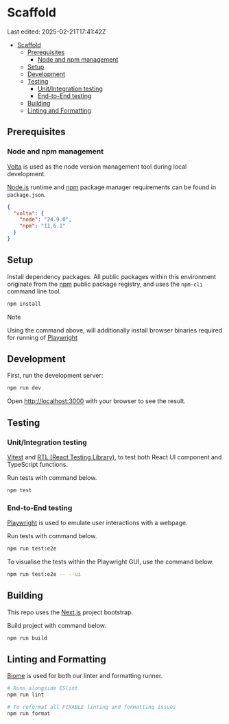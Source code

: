 # Scaffold

Last edited: 2025-02-21T17:41:42Z

- [Scaffold](#scaffold)
  - [Prerequisites](#prerequisites)
    - [Node and npm management](#node-and-npm-management)
  - [Setup](#setup)
  - [Development](#development)
  - [Testing](#testing)
    - [Unit/Integration testing](#unitintegration-testing)
    - [End-to-End testing](#end-to-end-testing)
  - [Building](#building)
  - [Linting and Formatting](#linting-and-formatting)

## Prerequisites

### Node and npm management

[Volta](https://volta.sh/) is used as the node version management tool during local development.

[Node.js](https://nodejs.org/) runtime and [npm](https://www.npmjs.com/) package manager requirements can be found in `package.json`.

```json
{
  "volta": {
    "node": "24.9.0",
    "npm": "11.6.1"
  }
}
```

## Setup

Install dependency packages. All public packages within this environment originate from the [npm](https://www.npmjs.com/) public package registry, and uses the `npm-cli` command line tool.

```sh
npm install
```

> [!NOTE]
> Using the command above, will additionally install browser binaries required for running of [Playwright](https://playwright.dev)

## Development

First, run the development server:

```sh
npm run dev
```

Open [http://localhost:3000](http://localhost:3000) with your browser to see the result.

## Testing

### Unit/Integration testing

[Vitest](https://vitest.dev) and [RTL (React Testing Library)](https://testing-library.com/docs/react-testing-library), to test both React UI component and TypeScript functions.

Run tests with command below.

```sh
npm test
```

### End-to-End testing

[Playwright](https://playwright.dev) is used to emulate user interactions with a webpage.

Run tests with command below.

```sh
npm run test:e2e
```

To visualise the tests within the Playwright GUI, use the command below.

```sh
npm run test:e2e -- --ui
```

## Building

This repo uses the [Next.js](https://nextjs.org) project bootstrap.

Build project with command below.

```sh
npm run build
```

## Linting and Formatting

[Biome](https://biomejs.dev/) is used for both our linter and formatting runner.

```sh
# Runs alongside ESlint
npm run lint 

# To reformat all FIXABLE linting and formatting issues
npm run format
```